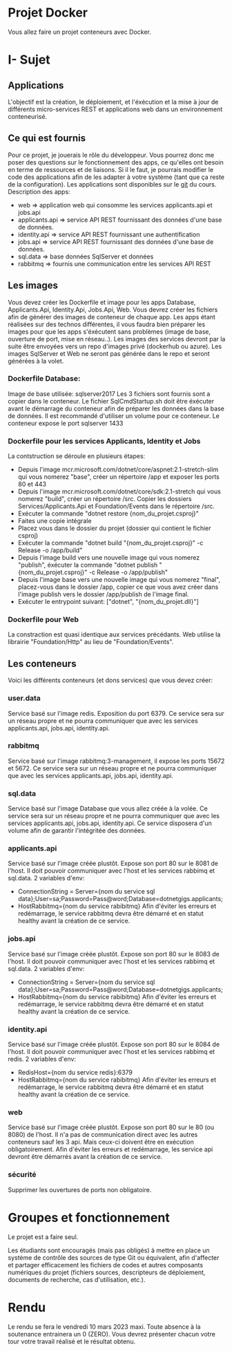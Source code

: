 
# Projet Docker

Vous allez faire un projet conteneurs avec Docker.

# I- Sujet

## Applications 

L'objectif est la création, le déploiement, et l'éxécution et la mise à jour de différents micro-services REST et applications web dans un environnement conteneurisé.

## Ce qui est fournis

Pour ce projet, je jouerais le rôle du développeur. Vous pourrez donc me poser des questions sur le fonctionnement des apps, ce qu'elles ont besoin en terme de ressources et de liaisons. Si il le faut, je pourrais modifier le code des applications afin de les adapter à votre système (tant que ça reste de la configuration). Les applications sont disponibles sur le [git](https://github.com/bart120/cloudm1/tree/main/projet_docker/appscore) du cours.
Description des apps:
- web => application web qui consomme les services applicants.api et jobs.api
- applicants.api => service API REST fournissant des données d'une base de données.
- identity.api => service API REST fournissant une authentification
- jobs.api => service API REST fournissant des données d'une base de données.
- sql.data => base données SqlServer et données
- rabbitmq => fournis une communication entre les services API REST

## Les images

Vous devez créer les Dockerfile et image pour les apps Database, Applicants.Api, Identity.Api, Jobs.Api, Web.
Vous devrez créer les fichiers afin de générer des images de conteneur de chaque app. Les apps étant réalisées sur des technos différentes, il vous faudra bien préparer les images pour que les apps s'éxécutent sans problèmes (image de base, ouverture de port, mise en réseau..).
Les images des services devront par la suite être envoyées vers un repo d'images privé (dockerhub ou azure). Les images SqlServer et Web ne seront pas générée dans le repo et seront générées à la volet.

### Dockerfile Database:
Image de base utilisée: sqlserver2017
Les 3 fichiers sont fournis sont a copier dans le conteneur. Le fichier SqlCmdStartup.sh doit être éxécuter avant le démarrage du conteneur afin de préparer les données dans la base de données.
Il est recommandé d'utiliser un volume pour ce conteneur.
Le conteneur expose le port sqlserver 1433

### Dockerfile pour les services Applicants, Identity et Jobs
La contstruction se déroule en plusieurs étapes:
- Depuis l'image mcr.microsoft.com/dotnet/core/aspnet:2.1-stretch-slim qui vous nomerez "base", créer un répertoire /app et exposer les ports 80 et 443
- Depuis l'image mcr.microsoft.com/dotnet/core/sdk:2.1-stretch qui vous nomerez "build", créer un répertoire /src. Copier les dossiers Services/Applicants.Api et Foundation/Events dans le répertoire /src.
- Exécuter la commande "dotnet restore {nom_du_projet.csproj}"
- Faites une copie intégrale
- Placez vous dans le dossier du projet (dossier qui contient le fichier csproj)
- Exécuter la commande "dotnet build "{nom_du_projet.csproj}" -c Release -o /app/build"
- Depuis l'image build vers une nouvelle image qui vous nomerez "publish", éxécuter la commande "dotnet publish "{nom_du_projet.csproj}" -c Release -o /app/publish"
- Depuis l'image base vers une nouvelle image qui vous nomerez "final", placez-vous dans le dossier /app, copier ce que vous avez créer dans l'image publish vers le dossier /app/publish de l'image final. 
- Exécuter le entrypoint suivant: ["dotnet", "{nom_du_projet.dll}"]

### Dockerfile pour Web

La constraction est quasi identique aux services précédants.
Web utilise la librairie "Foundation/Http" au lieu de "Foundation/Events".

## Les conteneurs

Voici les différents conteneurs (et dons services) que vous devez créer:

### user.data
Service basé sur l'image redis. Exposition du port 6379.
Ce service sera sur un réseau propre et ne pourra communiquer que avec les services applicants.api, jobs.api, identity.api.

### rabbitmq
Service basé sur l'image rabbitmq:3-management, il expose les ports 15672 et 5672.
Ce service sera sur un réseau propre et ne pourra communiquer que avec les services applicants.api, jobs.api, identity.api.

### sql.data
Service basé sur l'image Database que vous allez créée à la volée.
Ce service sera sur un réseau propre et ne pourra communiquer que avec les services applicants.api, jobs.api, identity.api.
Ce service disposera d'un volume afin de garantir l'intégritée des données.

### applicants.api
Service basé sur l'image créée plustôt. Expose son port 80 sur le 8081 de l'host.
Il doit pouvoir communiquer avec l'host et les services rabbimq et sql.data.
2 variables d'env: 
  - ConnectionString = Server={nom du service sql data};User=sa;Password=Pass@word;Database=dotnetgigs.applicants;
  - HostRabbitmq={nom du service rabibitmq}
Afin d'éviter les erreurs et redémarrage, le service rabbitmq devra être démarré et en statut healthy avant la création de ce service.

### jobs.api
Service basé sur l'image créée plustôt. Expose son port 80 sur le 8083 de l'host.
Il doit pouvoir communiquer avec l'host et les services rabbimq et sql.data.
2 variables d'env: 
  - ConnectionString = Server={nom du service sql data};User=sa;Password=Pass@word;Database=dotnetgigs.applicants;
  - HostRabbitmq={nom du service rabibitmq}
Afin d'éviter les erreurs et redémarrage, le service rabbitmq devra être démarré et en statut healthy avant la création de ce service.

### identity.api
Service basé sur l'image créée plustôt. Expose son port 80 sur le 8084 de l'host.
Il doit pouvoir communiquer avec l'host et les services rabbimq et redis.
2 variables d'env: 
  - RedisHost={nom du service redis}:6379
  - HostRabbitmq={nom du service rabibitmq}
Afin d'éviter les erreurs et redémarrage, le service rabbitmq devra être démarré et en statut healthy avant la création de ce service.

### web
Service basé sur l'image créée plustôt. Expose son port 80 sur le 80 (ou 8080) de l'host.
Il n'a pas de communication direct avec les autres conteneurs sauf les 3 api. Mais ceux-ci doivent être en exécution obligatoirement.
Afin d'éviter les erreurs et redémarrage, les service api devront être démarrés avant la création de ce service.

### sécurité
Supprimer les ouvertures de ports non obligatoire.

# Groupes et fonctionnement

Le projet est a faire seul.

Les étudiants sont encouragés (mais pas obligés) à mettre en place un système de contrôle des sources de type Git ou équivalent, afin d'affecter et partager efficacement les fichiers de codes et autres composants numériques du projet (fichiers sources, descripteurs de déploiement, documents de recherche, cas d'utilisation, etc.).

# Rendu

Le rendu se fera le vendredi 10 mars 2023 maxi.
Toute absence à la soutenance entrainera un 0 (ZERO).
Vous devrez présenter chacun votre tour votre travail réalisé et le résultat obtenu.